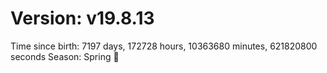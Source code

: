 # Version: v19.8.13
Time since birth: 7197 days, 172728 hours, 10363680 minutes, 621820800 seconds
Season: Spring 🌸
